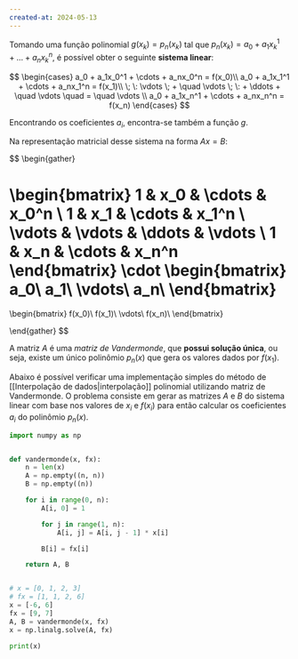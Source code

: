 ```yaml
---
created-at: 2024-05-13
---
```


Tomando uma função polinomial $g(x_k) = p_n(x_k)$ tal que $p_n(x_k) = a_0 + a_1x_k^1 + \dots + a_nx_k^n$, é possível obter o seguinte **sistema linear**:

$$
\begin{cases}
   a_0 + a_1x_0^1 + \cdots + a_nx_0^n = f(x_0)\\
   a_0 + a_1x_1^1 + \cdots + a_nx_1^n = f(x_1)\\
    \; \: \vdots \; + \quad \vdots \; \: + \ddots + \quad \vdots \quad = \quad \vdots \\
   a_0 + a_1x_n^1 + \cdots + a_nx_n^n = f(x_n)
\end{cases}
$$

Encontrando os coeficientes $a_i$, encontra-se também a função $g$.

Na representação matricial desse sistema na forma $Ax = B$:

$$
\begin{gather}

\begin{bmatrix}
   1 & x_0 & \cdots & x_0^n \\
   1 & x_1 & \cdots & x_1^n \\
    \vdots & \vdots & \ddots & \vdots \\
   1 & x_n & \cdots & x_n^n
\end{bmatrix}
\cdot
\begin{bmatrix}
  a_0\\
  a_1\\
  \vdots\\
  a_n\\
\end{bmatrix}
 =
\begin{bmatrix}
  f(x_0)\\
  f(x_1)\\
  \vdots\\
  f(x_n)\\
\end{bmatrix}

\end{gather}
$$

A matriz $A$ é uma *matriz de Vandermonde*, que **possui solução única**, ou seja, existe um único polinômio $p_n(x)$ que gera os valores dados por $f(x_1)$.

Abaixo é possível verificar uma implementação simples do método de [[Interpolação de dados|interpolação]] polinomial utilizando matriz de Vandermonde. O problema consiste em gerar as matrizes $A$ e $B$ do sistema linear com base nos valores de $x_i$ e $f(x_i)$ para então calcular os coeficientes $a_i$ do polinômio $p_n(x)$.

```python
import numpy as np


def vandermonde(x, fx):
    n = len(x)
    A = np.empty((n, n))
    B = np.empty((n))

    for i in range(0, n):
        A[i, 0] = 1

        for j in range(1, n):
            A[i, j] = A[i, j - 1] * x[i]

        B[i] = fx[i]

    return A, B


# x = [0, 1, 2, 3]
# fx = [1, 1, 2, 6]
x = [-6, 6]
fx = [9, 7]
A, B = vandermonde(x, fx)
x = np.linalg.solve(A, fx)

print(x)
```
